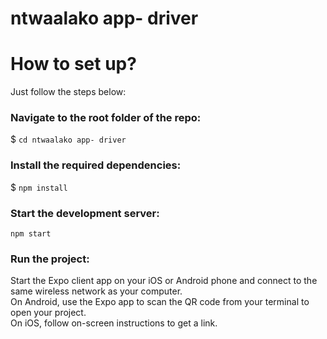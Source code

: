 
# **ntwaalako app- driver**



# How to set up?
Just follow the steps below:

### Navigate to the root folder of the repo:
$ `cd ntwaalako app- driver`

### Install the required dependencies:
$ `npm install`



### Start the development server:
`npm start`



### Run the project:
Start the Expo client app on your iOS or Android phone and connect to the same wireless network as your computer.<br/>
On Android, use the Expo app to scan the QR code from your terminal to open your project.<br/>
On iOS, follow on-screen instructions to get a link.

